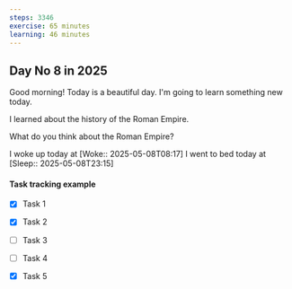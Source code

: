 ```yaml
---
steps: 3346
exercise: 65 minutes
learning: 46 minutes
---
```

## Day No 8 in 2025
Good morning! Today is a beautiful day.
I'm going to learn something new today.

I learned about the history of the Roman Empire.

What do you think about the Roman Empire?

I woke up today at [Woke:: 2025-05-08T08:17]
I went to bed today at [Sleep:: 2025-05-08T23:15]

#### Task tracking example
- [x] Task 1
- [x] Task 2
- [ ] Task 3
- [ ] Task 4
- [x] Task 5

